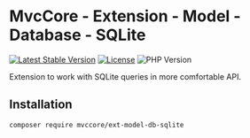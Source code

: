 # MvcCore - Extension - Model - Database - SQLite

[![Latest Stable Version](https://img.shields.io/badge/Stable-v5.0.3-brightgreen.svg?style=plastic)](https://github.com/mvccore/ext-model-db-sqlite/releases)
[![License](https://img.shields.io/badge/License-BSD%203-brightgreen.svg?style=plastic)](https://mvccore.github.io/docs/mvccore/5.0.0/LICENSE.md)
![PHP Version](https://img.shields.io/badge/PHP->=5.4-brightgreen.svg?style=plastic)

Extension to work with SQLite queries in more comfortable API.

## Installation
```shell
composer require mvccore/ext-model-db-sqlite
```